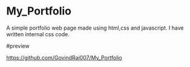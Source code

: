 # My_Portfolio
A simple portfolio web page made using html,css and javascript.
I have written internal css code. 

#preview

https://github.com/GovindRaj007/My_Portfolio
